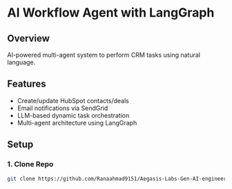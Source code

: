 # AI Workflow Agent with LangGraph

## Overview

AI-powered multi-agent system to perform CRM tasks using natural language.

## Features

- Create/update HubSpot contacts/deals
- Email notifications via SendGrid
- LLM-based dynamic task orchestration
- Multi-agent architecture using LangGraph

## Setup

### 1. Clone Repo

```bash
git clone https://github.com/Ranaahmad9151/Aegasis-Labs-Gen-AI-engineer-task
```
